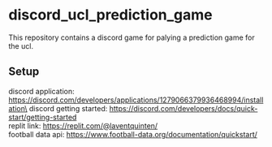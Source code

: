 # discord_ucl_prediction_game

This repository contains a discord game for palying a prediction game for the ucl.

## Setup
discord application: https://discord.com/developers/applications/1279066379936468994/installation\
discord getting started: https://discord.com/developers/docs/quick-start/getting-started \
replit link: https://replit.com/@laventquinten/ \
football data api: https://www.football-data.org/documentation/quickstart/